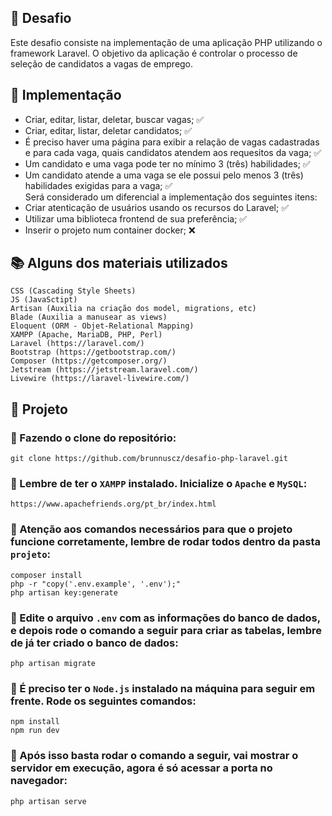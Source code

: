## 📌 Desafio

Este desafio consiste na implementação de uma aplicação PHP utilizando o framework Laravel. O objetivo da aplicação é controlar o processo de seleção de candidatos a vagas de emprego.

## 📐 Implementação

- Criar, editar, listar, deletar, buscar vagas; ✅
- Criar, editar, listar, deletar candidatos; ✅
- É preciso haver uma página para exibir a relação de vagas cadastradas e para cada vaga, quais candidatos atendem aos requesitos da vaga; ✅
- Um candidato e uma vaga pode ter no mínimo 3 (três) habilidades; ✅
- Um candidato atende a uma vaga se ele possui pelo menos 3 (três) habilidades exigidas para a vaga; ✅ <br>
Será considerado um diferencial a implementação dos seguintes itens:
- Criar atenticação de usuários usando os recursos do Laravel; ✅
- Utilizar uma biblioteca frontend de sua preferência; ✅
- Inserir o projeto num container docker; ❌

## 📚 Alguns dos materiais utilizados

    CSS (Cascading Style Sheets)
    JS (JavaSctipt)
    Artisan (Auxilia na criação dos model, migrations, etc)
    Blade (Auxilia a manusear as views)
    Eloquent (ORM - Objet-Relational Mapping)
    XAMPP (Apache, MariaDB, PHP, Perl)
    Laravel (https://laravel.com/)
    Bootstrap (https://getbootstrap.com/)
    Composer (https://getcomposer.org/)
    Jetstream (https://jetstream.laravel.com/)
    Livewire (https://laravel-livewire.com/)

## 📁 Projeto
### 📍 Fazendo o clone do repositório:

    git clone https://github.com/brunnuscz/desafio-php-laravel.git

### 📍 Lembre de ter o `XAMPP` instalado. Inicialize o `Apache` e `MySQL`:

    https://www.apachefriends.org/pt_br/index.html

### 📍 Atenção aos comandos necessários para que o projeto funcione corretamente, lembre de rodar todos dentro da pasta `projeto`:

    composer install
    php -r "copy('.env.example', '.env');"    
    php artisan key:generate
    
### 📍 Edite o arquivo `.env` com as informações do banco de dados, e depois rode o comando a seguir para criar as tabelas, lembre de já ter criado o banco de dados:

    php artisan migrate 

### 📍 É preciso ter o `Node.js` instalado na máquina para seguir em frente. Rode os seguintes comandos:

    npm install
    npm run dev

### 📍 Após isso basta rodar o comando a seguir, vai mostrar o servidor em execução, agora é só acessar a porta no navegador:

    php artisan serve
